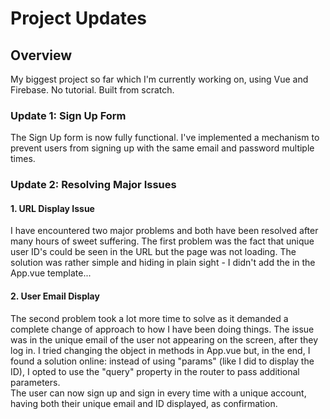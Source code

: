 # Project Updates

## Overview
My biggest project so far which I'm currently working on, using Vue and Firebase. No tutorial. Built from scratch.

### Update 1: Sign Up Form
The Sign Up form is now fully functional. I've implemented a mechanism to prevent users from signing up with the same email and password multiple times.

### Update 2: Resolving Major Issues
#### 1. URL Display Issue
I have encountered two major problems and both have been resolved after many hours of sweet suffering.
The first problem was the fact that unique user ID's could be seen in the URL but the page was not loading. The solution was rather simple and hiding in plain sight - I didn't add the <router-view /> in the App.vue template...

#### 2. User Email Display
The second problem took a lot more time to solve as it demanded a complete change of approach to how I have been doing things. The issue was in the unique email of the user not appearing on the screen, after they log in. I tried changing the object in methods in App.vue but, in the end, I found a solution online: instead of using "params" (like I did to display the ID), I opted to use the "query" property in the router to pass additional parameters.
<br>
The user can now sign up and sign in every time with a unique account, having both their unique email and ID displayed, as confirmation.

